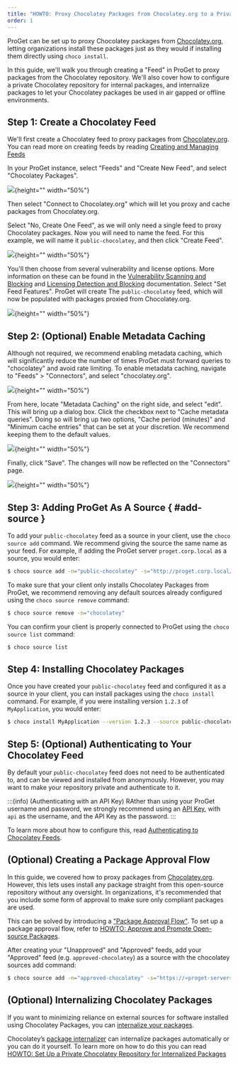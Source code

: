 ```yaml
---
title: "HOWTO: Proxy Chocolatey Packages from Chocolatey.org to a Private Repository"
order: 1
---
```


ProGet can be set up to proxy Chocolatey packages from [Chocolatey.org](https://chocolatey.org), letting organizations install these packages just as they would if installing them directly using `choco install`. 

In this guide, we'll walk you through creating a "Feed" in ProGet to proxy packages from the Chocolatey repository. We'll also cover how to configure a private Chocolatey repository for internal packages, and internalize packages to let your Chocolatey packages be used in air gapped or offline environments. 

## Step 1: Create a Chocolatey Feed

We'll first create a Chocolatey feed to proxy packages from [Chocolatey.org](https://chocolatey.org). You can read more on creating feeds by reading [Creating and Managing Feeds](/docs/proget/feeds/feed-overview#creating-and-managing-feeds)

In your ProGet instance, select "Feeds" and "Create New Feed", and select "Chocolatey Packages".

![](/resources/docs/proget-chocolatey-newfeed.png){height="" width="50%"}

Then select "Connect to Chocolatey.org" which will let you proxy and cache packages from Chocolatey.org. 

Select "No, Create One Feed", as we will only need a single feed to proxy Chocolatey packages. Now you will need to name the feed. For this example, we will name it `public-chocolatey`, and then click "Create Feed".

![](/resources/docs/proget-chocolatey-newfeed-public.png){height="" width="50%"}

You'll then choose from several vulnerability and license options. More information on these can be found in the [Vulnerability Scanning and Blocking](/docs/proget/sca/vulnerabilities) and [Licensing Detection and Blocking](https://docs.inedo.com/docs/proget/sca/licenses) documentation. Select "Set Feed Features". ProGet will create The `public-chocolatey` feed, which will now be populated with packages proxied from Chocolatey.org.

![](/resources/docs/proget-chocolatey-public-populated.png){height="" width="50%"}

## Step 2: (Optional) Enable Metadata Caching

Although not required, we recommend enabling metadata caching, which will significantly reduce the number of times ProGet must forward queries to "chocolatey" and avoid rate limiting. To enable metadata caching, navigate to "Feeds" > "Connectors", and select "chocolatey.org".

![](/resources/docs/proget-feed-chocolatey-connectors.png){height="" width="50%"}

From here, locate "Metadata Caching" on the right side, and select "edit". This will bring up a dialog box. Click the checkbox next to "Cache metadata queries". Doing so will bring up two options, "Cache period (minutes)" and "Minimum cache entries" that can be set at your discretion. We recommend keeping them to the default values.

![](/resources/docs/proget-configuremetadatacaching.png){height="" width="50%"}

Finally, click "Save". The changes will now be reflected on the "Connectors" page.

![](/resources/docs/proget-chocolatey-cachingenabled.png){height="" width="50%"}

## Step 3: Adding ProGet As A Source  { #add-source }

To add your `public-chocolatey` feed as a source in your client, use the `choco source add` command. We recommend giving the source the same name as your feed. For example, if adding the ProGet server `proget.corp.local` as a source, you would enter:

```bash
$ choco source add -n="public-chocolatey" -s="http://proget.corp.local/feeds/public-chocolatey" --priority=1 
```

To make sure that your client only installs Chocolatey Packages from ProGet, we recommend removing any default sources already configured using the `choco source remove` command:

```bash
$ choco source remove -n="chocolatey"
```
You can confirm your client is properly connected to ProGet using the `choco source list` command:

```bash
$ choco source list
```

## Step 4: Installing Chocolatey Packages

Once you have created your `public-chocolatey` feed and configured it as a source in your client, you can install packages using the `choco install` command. For example, if you were installing version `1.2.3` of `MyApplication`, you would enter:

```bash
$ choco install MyApplication --version 1.2.3 --source public-chocolatey
```

## Step 5: (Optional) Authenticating to Your Chocolatey Feed

By default your `public-chocolatey` feed does not need to be authenticated to, and can be viewed and installed from anonymously. However, you may want to make your repository private and authenticate to it. 

:::(info) (Authenticating with an API Key)
RAther than using your ProGet username and password, we strongly recommend using an [API Key](/docs/proget/reference-api/proget-apikeys), with `api` as the username, and the API Key as the password. 
:::

To learn more about how to configure this, read [Authenticating to Chocolatey Feeds](/docs/proget/feeds/chocolatey#authenticating-to-a-chocolatey-feed). 

## (Optional) Creating a Package Approval Flow

In this guide, we covered how to proxy packages from [Chocolatey.org](https://www.Chocolatey.org/). However, this lets uses install any package straight from this open-source repository without any oversight. In organizations, it's recommended that you include some form of approval to make sure only compliant packages are used.

This can be solved by introducing a ["Package Approval Flow"](/docs/proget/packages/package-promotion). To set up a package approval flow, refer to [HOWTO: Approve and Promote Open-source Packages](/docs/proget/packages/package-promotion/proget-howto-promote-packages). 

After creating your "Unapproved" and "Approved" feeds, add your "Approved" feed (e.g. `approved-chocolatey`) as a source with the chocolatey sources add command:

```bash
$ choco source add -n="approved-chocolatey" -s="https://«proget-server»/feeds/approved-chocolatey" --priority=1 
```

## (Optional) Internalizing Chocolatey Packages

If you want to minimizing reliance on external sources for software installed using Chocolatey Packages, you can [internalize your packages](https://blog.inedo.com/chocolatey/internalization). 

Chocolatey’s [package internalizer](https://docs.chocolatey.org/en-us/features/package-internalizer) can internalize packages automatically or you can do it yourself. To learn more on how to do this you can read [HOWTO: Set Up a Private Chocolatey Repository for Internalized Packages](/docs/proget/feeds/chocolatey/howto-chocolatey-internalized)